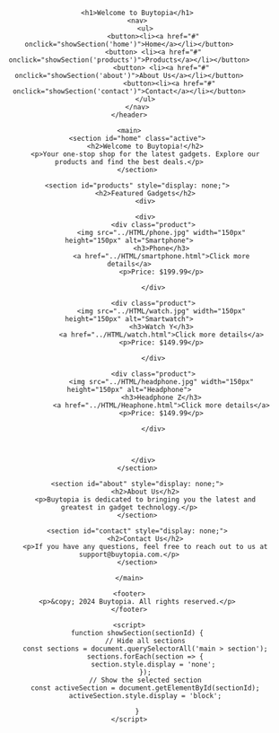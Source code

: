 <!DOCTYPE html>
<html lang="en">
<head>
    <meta charset="UTF-8">
    <meta name="viewport" content="width=device-width, initial-scale=1.0">
    <link rel="stylesheet" href="../css/comerce.css">
    <title>Buytopia - Your Online Gadget Shop</title>
</head>
<body>
    <header>
        <div class="header-container">
          
        <h1>Welcome to Buytopia</h1>
        <nav>
            <ul>
                <button><li><a href="#" onclick="showSection('home')">Home</a></li></button>
                <button> <li><a href="#" onclick="showSection('products')">Products</a></li></button>
                    <button> <li><a href="#" onclick="showSection('about')">About Us</a></li></button>
                        <button><li><a href="#" onclick="showSection('contact')">Contact</a></li></button>
            </ul>
        </nav>
    </header>

    <main>
        <section id="home" class="active">
            <h2>Welcome to Buytopia!</h2>
            <p>Your one-stop shop for the latest gadgets. Explore our products and find the best deals.</p>
        </section>

        <section id="products" style="display: none;">
            <h2>Featured Gadgets</h2>
            <div>
            
            <div>
                <div class="product">
                    <img src="../HTML/phone.jpg" width="150px" height="150px" alt="Smartphone">
                    <h3>Phone</h3>
                    <a href="../HTML/smartphone.html">Click more details</a>
                    <p>Price: $199.99</p>
                    
                </div>
            
                <div class="product">
                    <img src="../HTML/watch.jpg" width="150px" height="150px" alt="Smartwatch">
                    <h3>Watch Y</h3>
                    <a href="../HTML/watch.html">Click more details</a>
                    <p>Price: $149.99</p>
                
                </div>
            
                <div class="product">
                    <img src="../HTML/headphone.jpg" width="150px" height="150px" alt="Headphone">
                    <h3>Headphone Z</h3>
                    <a href="../HTML/Heaphone.html">Click more details</a>
                    <p>Price: $149.99</p>
                    
                </div>
            
             
         
           </div>
        </section>

        <section id="about" style="display: none;">
            <h2>About Us</h2>
            <p>Buytopia is dedicated to bringing you the latest and greatest in gadget technology.</p>
        </section>

        <section id="contact" style="display: none;">
            <h2>Contact Us</h2>
            <p>If you have any questions, feel free to reach out to us at support@buytopia.com.</p>
        </section>
    
    </main>

    <footer>
        <p>&copy; 2024 Buytopia. All rights reserved.</p>
    </footer>

    <script>
        function showSection(sectionId) {
            // Hide all sections
            const sections = document.querySelectorAll('main > section');
            sections.forEach(section => {
                section.style.display = 'none';
            });
            // Show the selected section
            const activeSection = document.getElementById(sectionId);
            activeSection.style.display = 'block';
            
        }
    </script>
</body>
</html>
